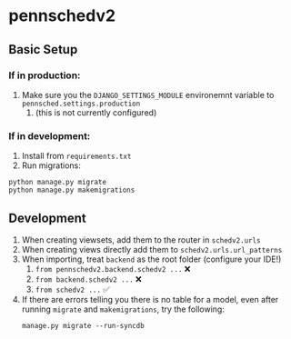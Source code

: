 # pennschedv2

## Basic Setup

### If in production:
1. Make sure you the `DJANGO_SETTINGS_MODULE` environemnt variable to `pennsched.settings.production`
   1. (this is not currently configured)

### If in development:
1. Install from `requirements.txt`
2. Run migrations: 
 ```
 python manage.py migrate  
 python manage.py makemigrations
 ```

## Development
1. When creating viewsets, add them to the router in `schedv2.urls`
2. When creating views directly add them to `schedv2.urls.url_patterns`
3. When importing, treat `backend` as the root folder (configure your IDE!)
   1. `from pennschedv2.backend.schedv2 ...` :x:
   2. `from backend.schedv2 ...` :x:
   3. `from schedv2 ...` :white_check_mark:
4. If there are errors telling you there is no table for a model, even after running `migrate` and `makemigrations`, try the following:
   ```
   manage.py migrate --run-syncdb
   ```